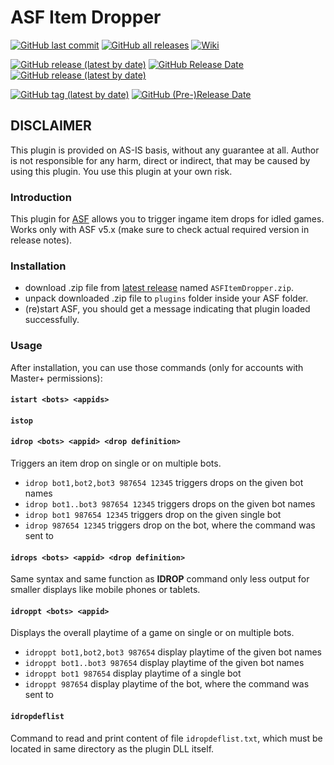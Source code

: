 # ASF Item Dropper
[![GitHub last commit](https://img.shields.io/github/last-commit/chr233/ASF_ItemDropper?color=brightgreen&label=Updated&logo=Github&logoColor=white)](https://github.com/chr233/ASF_ItemDropper/commits)
[![GitHub all releases](https://img.shields.io/github/downloads/chr233/ASF_ItemDropper/total?color=brightgreen&label=Downloads&logo=Github&logoColor=white)](https://github.com/chr233/ASF_ItemDropper/releases)
[![Wiki](https://img.shields.io/badge/Read-Wiki-orange?logo=Github)](https://github.com/chr233/ASF_ItemDropper/wiki)

[![GitHub release (latest by date)](https://img.shields.io/github/v/release/chr233/ASF_ItemDropper?color=blue&label=Stable&logo=Github&logoColor=white)](https://github.com/chr233/ASF_ItemDropper/releases/latest)
[![GitHub Release Date](https://img.shields.io/github/release-date/chr233/ASF_ItemDropper?color=brightgreen&label=Released&logo=Github&logoColor=white)](https://github.com/chr233/ASF_ItemDropper/releases/latest)
[![GitHub release (latest by date)](https://img.shields.io/github/downloads/chr233/ASF_ItemDropper/latest/total?color=brightgreen&label=Downloads&logo=Github&logoColor=white)](https://github.com/chr233/ASF_ItemDropper/releases/latest)

[![GitHub tag (latest by date)](https://img.shields.io/github/v/tag/chr233/ASF_ItemDropper?color=blue&label=Prerelease&logo=Github&logoColor=white)](https://github.com/chr233/ASF_ItemDropper/releases)
[![GitHub (Pre-)Release Date](https://img.shields.io/github/release-date-pre/chr233/ASF_ItemDropper?color=brightgreen&label=Released&logo=Github&logoColor=white)](https://github.com/chr233/ASF_ItemDropper/releases)

## DISCLAIMER

This plugin is provided on AS-IS basis, without any guarantee at all. Author is not responsible for any harm, direct or indirect, that may be caused by using this plugin. You use this plugin at your own risk.

### Introduction

This plugin for [ASF](https://github.com/JustArchiNET/ArchiSteamFarm/) allows you to trigger ingame item drops for idled games. Works only with ASF v5.x (make sure to check actual required version in release notes).

### Installation

- download .zip file from [latest release](https://github.com/chr233/ASF_ItemDropper/releases/) named `ASFItemDropper.zip`.
- unpack downloaded .zip file to `plugins` folder inside your ASF folder.
- (re)start ASF, you should get a message indicating that plugin loaded successfully.

### Usage

After installation, you can use those commands (only for accounts with Master+ permissions):

#### `istart <bots> <appids>`

#### `istop`

#### `idrop <bots> <appid> <drop definition>`

Triggers an item drop on single or on multiple bots.

- `idrop bot1,bot2,bot3 987654 12345` triggers drops on the given bot names
- `idrop bot1..bot3 987654 12345` triggers drops on the given bot names
- `idrop bot1 987654 12345` triggers drop on the given single bot
- `idrop 987654 12345` triggers drop on the bot, where the command was sent to

#### `idrops <bots> <appid> <drop definition>`

Same syntax and same function as **IDROP** command only less output for smaller displays like mobile phones or tablets.

#### `idroppt <bots> <appid>`

Displays the overall playtime of a game on single or on multiple bots.

- `idroppt bot1,bot2,bot3 987654` display playtime of the given bot names
- `idroppt bot1..bot3 987654` display playtime of the given bot names
- `idroppt bot1 987654` display playtime of a single bot
- `idroppt 987654` display playtime of the bot, where the command was sent to

#### `idropdeflist`

Command to read and print content of file `idropdeflist.txt`, which must be located in same directory as the plugin DLL itself.
